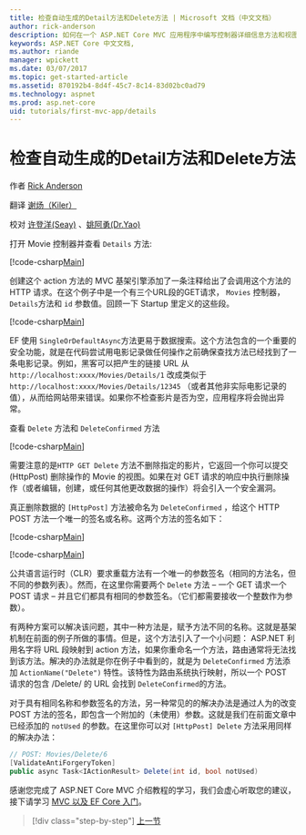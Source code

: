 ```yaml
---
title: 检查自动生成的Detail方法和Delete方法 | Microsoft 文档（中文文档）
author: rick-anderson
description: 如何在一个 ASP.NET Core MVC 应用程序中编写控制器详细信息方法和视图
keywords: ASP.NET Core 中文文档,
ms.author: riande
manager: wpickett
ms.date: 03/07/2017
ms.topic: get-started-article
ms.assetid: 870192b4-8d4f-45c7-8c14-83d02bc0ad79
ms.technology: aspnet
ms.prod: asp.net-core
uid: tutorials/first-mvc-app/details
---
```

# 检查自动生成的Detail方法和Delete方法

作者 [Rick Anderson](https://twitter.com/RickAndMSFT)

翻译 [谢炀（Kiler）](https://github.com/kiler398/) 

校对 [许登洋(Seay)](https://github.com/SeayXu) 、[姚阿勇(Dr.Yao)](https://github.com/YaoaY)

打开 Movie 控制器并查看 `Details` 方法:

[!code-csharp[Main](start-mvc/sample/MvcMovie/Controllers/MoviesController.cs?name=snippet_details)]

创建这个 action 方法的 MVC 基架引擎添加了一条注释给出了会调用这个方法的 HTTP 请求。在这个例子中是一个有三个URL段的GET请求， `Movies` 控制器， `Details`方法和 `id` 参数值。回顾一下 Startup 里定义的这些段。

[!code-csharp[Main](start-mvc/sample/MvcMovie/Startup.cs?highlight=5&name=snippet_1)]

EF 使用 `SingleOrDefaultAsync`方法更易于数据搜索。这个方法包含的一个重要的安全功能，就是在代码尝试用电影记录做任何操作之前确保查找方法已经找到了一条电影记录。例如，黑客可以把产生的链接 URL 从 `http://localhost:xxxx/Movies/Details/1`  改成类似于 `http://localhost:xxxx/Movies/Details/12345` （或者其他非实际电影记录的值），从而给网站带来错误。如果你不检查影片是否为空，应用程序将会抛出异常。

查看 `Delete` 方法和 `DeleteConfirmed` 方法

[!code-csharp[Main](start-mvc/sample/MvcMovie/Controllers/MoviesController.cs?name=snippet_delete)]

需要注意的是`HTTP GET Delete` 方法不删除指定的影片，它返回一个你可以提交 (HttpPost) 删除操作的  Movie 的视图。如果在对 GET 请求的响应中执行删除操作（或者编辑，创建，或任何其他更改数据的操作）将会引入一个安全漏洞。

真正删除数据的 `[HttpPost]` 方法被命名为 `DeleteConfirmed` ，给这个 HTTP POST 方法一个唯一的签名或名称。这两个方法的签名如下：

[!code-csharp[Main](start-mvc/sample/MvcMovie/Controllers/MoviesController.cs?name=snippet_delete2)]

[!code-csharp[Main](start-mvc/sample/MvcMovie/Controllers/MoviesController.cs?name=snippet_delete3)]


公共语言运行时（CLR）要求重载方法有一个唯一的参数签名（相同的方法名，但不同的参数列表）。然而，在这里你需要两个 `Delete` 方法 – 一个 GET 请求一个 POST 请求 – 并且它们都具有相同的参数签名。（它们都需要接收一个整数作为参数）。

有两种方案可以解决该问题，其中一种方法是，赋予方法不同的名称。这就是基架机制在前面的例子所做的事情。但是，这个方法引入了一个小问题： ASP.NET 利用名字将 URL 段映射到 action 方法，如果你重命名一个方法，路由通常将无法找到该方法。解决的办法就是你在例子中看到的，就是为 `DeleteConfirmed` 方法添加 `ActionName("Delete")` 特性。该特性为路由系统执行映射，所以一个 POST 请求的包含 /Delete/ 的 URL 会找到 `DeleteConfirmed`的方法。

对于具有相同名称和参数签名的方法，另一种常见的的解决办法是通过人为的改变 POST 方法的签名，即包含一个附加的（未使用）参数。这就是我们在前面文章中已经添加的 `notUsed` 的参数。在这里你可以对 `[HttpPost] Delete` 方法采用同样的解决办法：

```csharp
// POST: Movies/Delete/6
[ValidateAntiForgeryToken]
public async Task<IActionResult> Delete(int id, bool notUsed)
```

感谢您完成了 ASP.NET Core MVC 介绍教程的学习，我们会虚心听取您的建议，接下请学习 [MVC 以及 EF Core 入门](xref:data/ef-mvc/intro)。

>[!div class="step-by-step"]
[上一节](validation.md)

